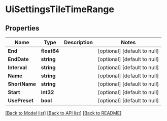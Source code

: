 # UiSettingsTileTimeRange

## Properties
Name | Type | Description | Notes
------------ | ------------- | ------------- | -------------
**End** | **float64** |  | [optional] [default to null]
**EndDate** | **string** |  | [optional] [default to null]
**Interval** | **string** |  | [optional] [default to null]
**Name** | **string** |  | [optional] [default to null]
**ShortName** | **string** |  | [optional] [default to null]
**Start** | **int32** |  | [optional] [default to null]
**UsePreset** | **bool** |  | [optional] [default to null]

[[Back to Model list]](../README.md#documentation-for-models) [[Back to API list]](../README.md#documentation-for-api-endpoints) [[Back to README]](../README.md)


